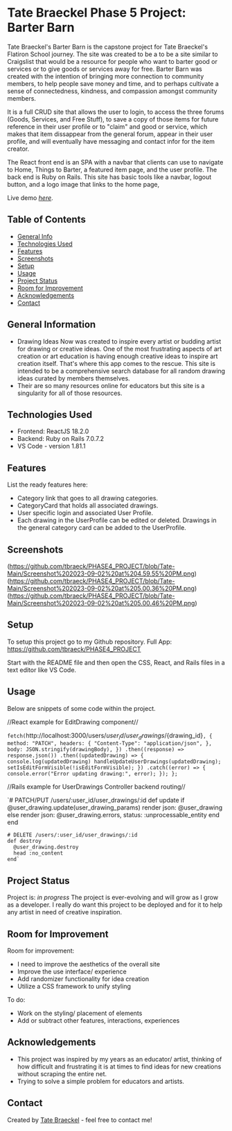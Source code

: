 # Tate Braeckel Phase 5 Project: Barter Barn
Tate Braeckel's Barter Barn is the capstone project for Tate Braeckel's Flatiron School journey.  The site was created to be a to be a site similar to Craigslist that would be a resource for people who want to barter good or services or to give goods or services away for free. Barter Barn was created with the intention of bringing more connection to community members, to help people save money and time, and to perhaps cultivate a sense of connectedness, kindness, and compassion amongst community members. 

It is a full CRUD site that allows the user to login, to access the three forums (Goods, Services, and Free Stuff), to save a copy of those items for future reference in their user profile or to "claim" and good or service, which makes that item dissappear from the general forum, appear in their user profile, and will eventually have messaging and contact infor for the item creator.  

The React front end is an SPA with a navbar that clients can use to navigate to Home, Things to Barter, a featured item page, and the user profile. The back end is Ruby on Rails.  This site has basic tools like a navbar, logout button, and a logo image that links to the home page,  

Live demo [_here_](https://youtu.be/b4JDXWqOegs). <!-- If you have the project hosted somewhere, include the link here. -->

## Table of Contents
* [General Info](#general-information)
* [Technologies Used](#technologies-used)
* [Features](#features)
* [Screenshots](#screenshots)
* [Setup](#setup)
* [Usage](#usage)
* [Project Status](#project-status)
* [Room for Improvement](#room-for-improvement)
* [Acknowledgements](#acknowledgements)
* [Contact](#contact)
<!-- * [License](#license) -->


## General Information
- Drawing Ideas Now was created to inspire every artist or budding artist for drawing or creative ideas.   One of the most frustrating aspects of art creation or art education is having enough creative ideas to inspire art creation itself.  That's where this app comes to the rescue. This site is intended to be a comprehensive search database for all random drawing ideas curated by members themselves.
- Their are so many resources online for educators but this site is a singularity for all of those resources. 


## Technologies Used
- Frontend: ReactJS 18.2.0
- Backend: Ruby on Rails 7.0.7.2
- VS Code - version 1.81.1


## Features
List the ready features here:
- Category link that goes to all drawing categories.
- CategoryCard that holds all associated drawings.
- User specific login and associated User Profile.
- Each drawing in the UserProfile can be edited or deleted. Drawings in the general category card can be added to the UserProfile.


## Screenshots
(https://github.com/tbraeck/PHASE4_PROJECT/blob/Tate-Main/Screenshot%202023-09-02%20at%204.59.55%20PM.png)
(https://github.com/tbraeck/PHASE4_PROJECT/blob/Tate-Main/Screenshot%202023-09-02%20at%205.00.36%20PM.png)
(https://github.com/tbraeck/PHASE4_PROJECT/blob/Tate-Main/Screenshot%202023-09-02%20at%205.00.46%20PM.png)


## Setup
To setup this project go to my Github repository.
Full App: https://github.com/tbraeck/PHASE4_PROJECT

Start with the README file and then open the CSS, React, and Rails files in a text editor like VS Code.


## Usage
Below are snippets of some code within the project.

//React example for EditDrawing component//

`fetch(`http://localhost:3000/users/${user_id}/user_drawings/${drawing_id}`, {
        method: "PATCH",
        headers: {
          "Content-Type": "application/json",
        },
        body: JSON.stringify(drawingBody),
      })
        .then((response) => response.json())
        .then((updatedDrawing) => {
          console.log(updatedDrawing)
          handleUpdateUserDrawings(updatedDrawing);
          setIsEditFormVisible(!isEditFormVisible);
        })
        .catch((error) => {
          console.error("Error updating drawing:", error);
        });
    };` 

//Rails example for UserDrawings Controller backend routing//

`# PATCH/PUT /users/:user_id/user_drawings/:id
    def update
      if @user_drawing.update(user_drawing_params)
        render json: @user_drawing
      else
        render json: @user_drawing.errors, status: :unprocessable_entity
      end
    end
    
    # DELETE /users/:user_id/user_drawings/:id
    def destroy
      @user_drawing.destroy
      head :no_content
    end`


## Project Status
Project is: _in progress_ The project is ever-evolving and will grow as I grow as a developer. I really do want this project to be deployed and for it to help any artist in need of creative inspiration.


## Room for Improvement

Room for improvement:
- I need to improve the aesthetics of the overall site 
- Improve the use interface/ experience
- Add randomizer functionality for idea creation
- Utilize a CSS framework to unify styling

To do:
- Work on the styling/ placement of elements
- Add or subtract other features, interactions, experiences


## Acknowledgements

- This project was inspired by my years as an educator/ artist, thinking of how difficult and frustrating it is at times to find ideas for new creations without scraping the entire net.
- Trying to solve a simple problem for educators and artists.

## Contact
Created by [Tate Braeckel](www.linkedin.com/in/tate-braeckel) - feel free to contact me!


